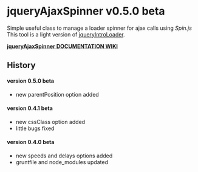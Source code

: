 # jqueryAjaxSpinner v0.5.0 beta
Simple useful class to manage a loader spinner for ajax calls using *Spin.js*<br> 
This tool is a light version of [jqueryIntroLoader](http://factory.brainleaf.eu/jqueryIntroLoader).


[**jqueryAjaxSpinner DOCUMENTATION WIKI**](https://github.com/Gix075/jqueryEasyTools/wiki/TOOL---easyAjaxSpinner)

## History

#### version 0.5.0 beta
* new parentPosition option added

#### version 0.4.1 beta
* new cssClass option added
* little bugs fixed

#### version 0.4.0 beta
* new speeds and delays options added
* gruntfile and node_modules updated
